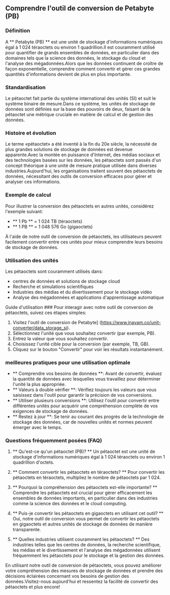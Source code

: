 ## Comprendre l'outil de conversion de Petabyte (PB)

### Définition
A ** Petabyte (PB) ** est une unité de stockage d'informations numériques égal à 1 024 téraoctets ou environ 1 quadrillion.Il est couramment utilisé pour quantifier de grands ensembles de données, en particulier dans des domaines tels que la science des données, le stockage du cloud et l'analyse des mégadonnées.Alors que les données continuent de croître de façon exponentielle, comprendre comment convertir et gérer ces grandes quantités d'informations devient de plus en plus importante.

### Standardisation
Le pétaoctet fait partie du système international des unités (SI) et suit le système binaire de mesure.Dans ce système, les unités de stockage de données sont définies sur la base des pouvoirs de deux, faisant de la pétaoctet une métrique cruciale en matière de calcul et de gestion des données.

### Histoire et évolution
Le terme «pétaoctet» a été inventé à la fin du 20e siècle, la nécessité de plus grandes solutions de stockage de données est devenue apparente.Avec la montée en puissance d'Internet, des médias sociaux et des technologies basées sur les données, les pétaoctets sont passés d'un concept théorique à une unité de mesure pratique utilisée dans diverses industries.Aujourd'hui, les organisations traitent souvent des pétaoctets de données, nécessitant des outils de conversion efficaces pour gérer et analyser ces informations.

### Exemple de calcul
Pour illustrer la conversion des pétaoctets en autres unités, considérez l'exemple suivant:
- ** 1 Pb ** = 1 024 TB (téraoctets)
- ** 1 PB ** = 1 048 576 Go (gigaoctets)

À l'aide de notre outil de conversion de pétaoctets, les utilisateurs peuvent facilement convertir entre ces unités pour mieux comprendre leurs besoins de stockage de données.

### Utilisation des unités
Les pétaoctets sont couramment utilisés dans:
- centres de données et solutions de stockage cloud
- Recherche et simulations scientifiques
- Industries des médias et du divertissement pour le stockage vidéo
- Analyse des mégadonnées et applications d'apprentissage automatique

Guide d'utilisation ###
Pour interagir avec notre outil de conversion de pétaoctets, suivez ces étapes simples:
1. Visitez l'outil de conversion de Petabyte] (https://www.inayam.co/unit-converter/data_storage_si).
2. Sélectionnez l'unité que vous souhaitez convertir (par exemple, PB).
3. Entrez la valeur que vous souhaitez convertir.
4. Choisissez l'unité cible pour la conversion (par exemple, TB, GB).
5. Cliquez sur le bouton "Convertir" pour voir les résultats instantanément.

### meilleures pratiques pour une utilisation optimale
- ** Comprendre vos besoins de données **: Avant de convertir, évaluez la quantité de données avec lesquelles vous travaillez pour déterminer l'unité la plus appropriée.
- ** Valeurs à double vérifier **: Vérifiez toujours les valeurs que vous saisissez dans l'outil pour garantir la précision de vos conversions.
- ** Utiliser plusieurs conversions **: Utilisez l'outil pour convertir entre différentes unités pour acquérir une compréhension complète de vos exigences de stockage de données.
- ** Restez à jour **: Se tenir au courant des progrès de la technologie de stockage des données, car de nouvelles unités et normes peuvent émerger avec le temps.

### Questions fréquemment posées (FAQ)

1. ** Qu'est-ce qu'un pétaoctet (PB)? **
Un pétaoctet est une unité de stockage d'informations numériques égal à 1 024 téraoctets ou environ 1 quadrillion d'octets.

2. ** Comment convertir les pétaoctets en téraoctets? **
Pour convertir les pétaoctets en téraoctets, multipliez le nombre de pétaoctets par 1 024.

3. ** Pourquoi la compréhension des pétaoctets est-elle importante? **
Comprendre les pétaoctets est crucial pour gérer efficacement les ensembles de données importants, en particulier dans des industries comme la science des données et le cloud computing.

4. ** Puis-je convertir les pétaoctets en gigaoctets en utilisant cet outil? **
Oui, notre outil de conversion vous permet de convertir les pétaoctets en gigaoctets et autres unités de stockage de données de manière transparente.

5. ** Quelles industries utilisent couramment les pétaoctets? **
Des industries telles que les centres de données, la recherche scientifique, les médias et le divertissement et l'analyse des mégadonnées utilisent fréquemment les pétaoctets pour le stockage et la gestion des données.

En utilisant notre outil de conversion de pétaoctets, vous pouvez améliorer votre compréhension des mesures de stockage de données et prendre des décisions éclairées concernant vos besoins de gestion des données.Visitez-nous aujourd'hui et ressentez la facilité de convertir des pétaoctets et plus encore!
